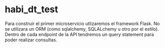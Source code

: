 # habi_dt_test

Para construir el primer microservicio utlizaremos el framework Flask. No se utilizara un ORM (como sqlalchemy, SQLALchemy u otro por el estilo). Dentro de cada endpoint de la API tendremos un query statement para poder realizar consultas.